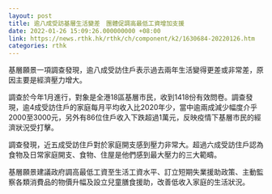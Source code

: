 ```yaml
---
layout: post
title: 逾八成受訪基層生活變差　團體促調高最低工資增加支援
date: 2022-01-26 15:09:26.000000000 +08:00
link: https://news.rthk.hk/rthk/ch/component/k2/1630684-20220126.htm
categories: rthk
---
```


基層願景一項調查發現，逾八成受訪住戶表示過去兩年生活變得更差或非常差，原因主要是經濟壓力增大。

調查於今年1月進行，對象是全港18區基層市民，收到1418份有效問卷。調查發現，逾4成受訪住戶的家庭每月平均收入比2020年少，當中逾兩成減少幅度介乎2000至3000元，另外有86位住戶收入下跌超過1萬元，反映疫情下基層市民的經濟狀況受打擊。

調查發現，近五成受訪住戶對於家庭開支感到壓力非常大。超過六成受訪住戶認為食物及日常家庭開支、食物、住屋是他們感到最大壓力的三大範疇。

基層願景建議政府調高最低工資至生活工資水平、訂立短期失業援助政策、主動監察各類消費品的物價升幅及設立兒童膳食援助，改善低收入家庭的生活狀況。
